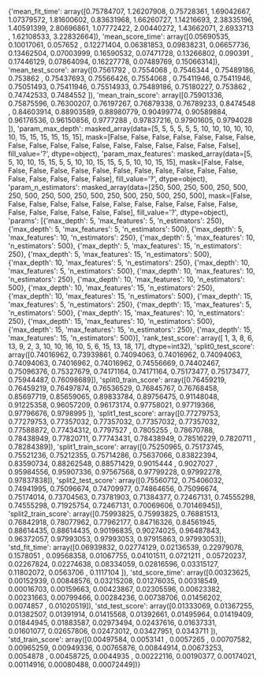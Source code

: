 {'mean_fit_time': array([0.75784707, 1.26207908, 0.75728361, 1.69042667, 1.07379572,
        1.81600602, 0.83631968, 1.66260727, 1.14216693, 2.38335196,
        1.40591399, 2.80696861, 1.07772422, 2.00440272, 1.43662071,
        2.6933713 , 1.62108533, 3.22832664]),
 'mean_score_time': array([0.05690535, 0.10017061, 0.057652  , 0.12271404, 0.06381853,
        0.09838231, 0.06657736, 0.13462504, 0.07003999, 0.16590532,
        0.07471728, 0.13266802, 0.090391  , 0.17446129, 0.07864094,
        0.16227778, 0.07489769, 0.15066314]),
 'mean_test_score': array([0.7561792 , 0.7554068 , 0.7546344 , 0.75489186, 0.753862  ,
        0.75437693, 0.75566426, 0.7554068 , 0.75411946, 0.75411946,
        0.75051493, 0.75411946, 0.75514933, 0.75489186, 0.75180227,
        0.753862  , 0.74742533, 0.7484552 ]),
 'mean_train_score': array([0.75901336, 0.75875596, 0.76300207, 0.76197267, 0.76879338,
        0.76789233, 0.8474548 , 0.84603914, 0.88903589, 0.88980779,
        0.90499774, 0.90589884, 0.96176536, 0.96150856, 0.9777288 ,
        0.97837216, 0.97901605, 0.9794028 ]),
 'param_max_depth': masked_array(data=[5, 5, 5, 5, 5, 5, 10, 10, 10, 10, 10, 10, 15, 15, 15,
                    15, 15, 15],
              mask=[False, False, False, False, False, False, False, False,
                    False, False, False, False, False, False, False, False,
                    False, False],
        fill_value='?',
             dtype=object),
 'param_max_features': masked_array(data=[5, 5, 10, 10, 15, 15, 5, 5, 10, 10, 15, 15, 5, 5, 10,
                    10, 15, 15],
              mask=[False, False, False, False, False, False, False, False,
                    False, False, False, False, False, False, False, False,
                    False, False],
        fill_value='?',
             dtype=object),
 'param_n_estimators': masked_array(data=[250, 500, 250, 500, 250, 500, 250, 500, 250, 500, 250,
                    500, 250, 500, 250, 500, 250, 500],
              mask=[False, False, False, False, False, False, False, False,
                    False, False, False, False, False, False, False, False,
                    False, False],
        fill_value='?',
             dtype=object),
 'params': [{'max_depth': 5, 'max_features': 5, 'n_estimators': 250},
  {'max_depth': 5, 'max_features': 5, 'n_estimators': 500},
  {'max_depth': 5, 'max_features': 10, 'n_estimators': 250},
  {'max_depth': 5, 'max_features': 10, 'n_estimators': 500},
  {'max_depth': 5, 'max_features': 15, 'n_estimators': 250},
  {'max_depth': 5, 'max_features': 15, 'n_estimators': 500},
  {'max_depth': 10, 'max_features': 5, 'n_estimators': 250},
  {'max_depth': 10, 'max_features': 5, 'n_estimators': 500},
  {'max_depth': 10, 'max_features': 10, 'n_estimators': 250},
  {'max_depth': 10, 'max_features': 10, 'n_estimators': 500},
  {'max_depth': 10, 'max_features': 15, 'n_estimators': 250},
  {'max_depth': 10, 'max_features': 15, 'n_estimators': 500},
  {'max_depth': 15, 'max_features': 5, 'n_estimators': 250},
  {'max_depth': 15, 'max_features': 5, 'n_estimators': 500},
  {'max_depth': 15, 'max_features': 10, 'n_estimators': 250},
  {'max_depth': 15, 'max_features': 10, 'n_estimators': 500},
  {'max_depth': 15, 'max_features': 15, 'n_estimators': 250},
  {'max_depth': 15, 'max_features': 15, 'n_estimators': 500}],
 'rank_test_score': array([ 1,  3,  8,  6, 13,  9,  2,  3, 10, 10, 16, 10,  5,  6, 15, 13, 18,
        17], dtype=int32),
 'split0_test_score': array([0.74016962, 0.73939861, 0.74094063, 0.74016962, 0.74094063,
        0.74094063, 0.74016962, 0.74016962, 0.74556669, 0.74402467,
        0.75096376, 0.75327679, 0.74171164, 0.74171164, 0.75173477,
        0.75173477, 0.75944487, 0.76098689]),
 'split0_train_score': array([0.76459219, 0.76459219, 0.76497874, 0.76536529, 0.76845767,
        0.76768458, 0.85697719, 0.85659065, 0.89833784, 0.89756475,
        0.91148048, 0.91225358, 0.96057209, 0.96173174, 0.97758021,
        0.97719366, 0.97796676, 0.9798995 ]),
 'split1_test_score': array([0.77279753, 0.77279753, 0.77357032, 0.77357032, 0.77357032,
        0.77357032, 0.77588872, 0.77434312, 0.7797527 , 0.7805255 ,
        0.78670788, 0.78438949, 0.77820711, 0.77743431, 0.78438949,
        0.78516229, 0.7820711 , 0.78284389]),
 'split1_train_score': array([0.75250965, 0.75173745, 0.75521236, 0.75212355, 0.75714286,
        0.75637066, 0.83822394, 0.83590734, 0.88262548, 0.88571429,
        0.9015444 , 0.9027027 , 0.95984556, 0.95907336, 0.97567568,
        0.97799228, 0.97992278, 0.97837838]),
 'split2_test_score': array([0.75560712, 0.75406032, 0.74941995, 0.75096674, 0.74709977,
        0.74864656, 0.75096674, 0.75174014, 0.73704563, 0.73781903,
        0.71384377, 0.72467131, 0.74555298, 0.74555298, 0.71925754,
        0.72467131, 0.70069606, 0.70146945]),
 'split2_train_score': array([0.75993825, 0.75993825, 0.76881513, 0.76842918, 0.78077962,
        0.77962177, 0.84716326, 0.84561945, 0.88614435, 0.88614435,
        0.90196835, 0.90274025, 0.96487843, 0.96372057, 0.97993053,
        0.97993053, 0.97915863, 0.97993053]),
 'std_fit_time': array([0.06939832, 0.02774129, 0.02136539, 0.22979078, 0.1578051 ,
        0.09568358, 0.01067755, 0.04101511, 0.0721211 , 0.05720237,
        0.02267824, 0.02274638, 0.08334059, 0.02816596, 0.03315127,
        0.11802072, 0.0563706 , 0.1117104 ]),
 'std_score_time': array([0.00323625, 0.00152939, 0.00848576, 0.03215208, 0.01276035,
        0.00318549, 0.00016703, 0.00159663, 0.00423867, 0.02305596,
        0.00623382, 0.00231663, 0.00799466, 0.00284236, 0.00738706,
        0.01456202, 0.0074857 , 0.01020519]),
 'std_test_score': array([0.01333069, 0.01367255, 0.01382507, 0.01391914, 0.01415568,
        0.01392661, 0.01495964, 0.01419409, 0.01844945, 0.01883587,
        0.02973494, 0.02437616, 0.01637331, 0.01601077, 0.02657806,
        0.02473012, 0.03427951, 0.0343711 ]),
 'std_train_score': array([0.00497584, 0.0053141 , 0.0057265 , 0.00707582, 0.00965259,
        0.00949336, 0.00765876, 0.00844914, 0.00673253, 0.0054878 ,
        0.00458725, 0.0044935 , 0.00222116, 0.00190377, 0.00174021,
        0.00114916, 0.00080488, 0.00072449])}

